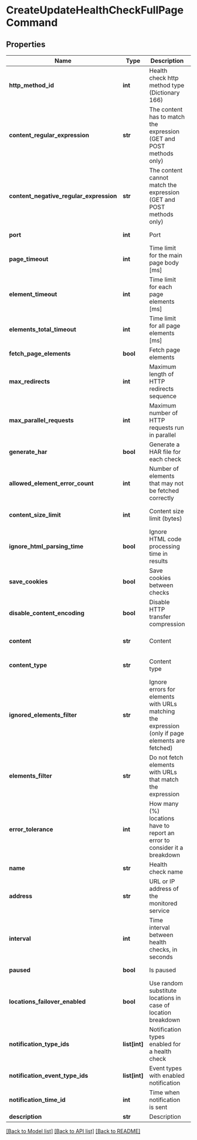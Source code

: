 # CreateUpdateHealthCheckFullPageCommand

## Properties
Name | Type | Description | Notes
------------ | ------------- | ------------- | -------------
**http_method_id** | **int** | Health check http method type (Dictionary 166) | [default to 1440]
**content_regular_expression** | **str** | The content has to match the expression (GET and POST methods only) | [optional] [default to '']
**content_negative_regular_expression** | **str** | The content cannot match the expression (GET and POST methods only) | [optional] [default to '']
**port** | **int** | Port | [default to 80]
**page_timeout** | **int** | Time limit for the main page body [ms] | [default to 7000]
**element_timeout** | **int** | Time limit for each page elements [ms] | [default to 5000]
**elements_total_timeout** | **int** | Time limit for all page elements [ms] | [default to 10000]
**fetch_page_elements** | **bool** | Fetch page elements | 
**max_redirects** | **int** | Maximum length of HTTP redirects sequence | [default to 5]
**max_parallel_requests** | **int** | Maximum number of HTTP requests run in parallel | [default to 6]
**generate_har** | **bool** | Generate a HAR file for each check | [default to True]
**allowed_element_error_count** | **int** | Number of elements that may not be fetched correctly | [optional] [default to 0]
**content_size_limit** | **int** | Content size limit (bytes) | [optional] [default to 2097152]
**ignore_html_parsing_time** | **bool** | Ignore HTML code processing time in results | [default to True]
**save_cookies** | **bool** | Save cookies between checks | [default to False]
**disable_content_encoding** | **bool** | Disable HTTP transfer compression | [default to False]
**content** | **str** | Content | [optional] [default to '']
**content_type** | **str** | Content type | [optional] [default to '']
**ignored_elements_filter** | **str** | Ignore errors for elements with URLs matching the expression (only if page elements are fetched) | [optional] [default to '']
**elements_filter** | **str** | Do not fetch elements with URLs that match the expression | [optional] [default to '']
**error_tolerance** | **int** | How many (%) locations have to report an error to consider it a breakdown | [default to 51]
**name** | **str** | Health check name | [default to '']
**address** | **str** | URL or IP address of the monitored service | [default to '']
**interval** | **int** | Time interval between health checks, in seconds | [default to 60]
**paused** | **bool** | Is paused | [default to False]
**locations_failover_enabled** | **bool** | Use random substitute locations in case of location breakdown | [default to True]
**notification_type_ids** | **list[int]** | Notification types enabled for a health check | [optional] 
**notification_event_type_ids** | **list[int]** | Event types with enabled notification | [optional] 
**notification_time_id** | **int** | Time when notification is sent | [default to 1594]
**description** | **str** | Description | [optional] 

[[Back to Model list]](../README.md#documentation-for-models) [[Back to API list]](../README.md#documentation-for-api-endpoints) [[Back to README]](../README.md)


